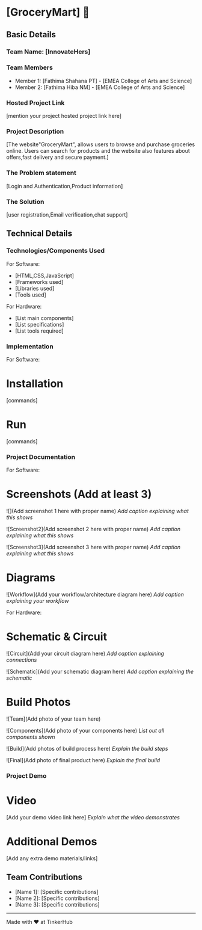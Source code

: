 # [GroceryMart] 🎯


## Basic Details
### Team Name: [InnovateHers]


### Team Members
- Member 1: [Fathima Shahana PT] - [EMEA College of Arts and Science]
- Member 2: [Fathima Hiba NM] - [EMEA College of Arts and Science]

### Hosted Project Link
[mention your project hosted project link here]

### Project Description
[The website"GroceryMart", allows users to browse and purchase groceries online. Users can search for products and the website also features about offers,fast delivery and secure payment.]

### The Problem statement
[Login and Authentication,Product information]

### The Solution
[user registration,Email verification,chat support]

## Technical Details
### Technologies/Components Used
For Software:
- [HTML,CSS,JavaScript]
- [Frameworks used]
- [Libraries used]
- [Tools used]

For Hardware:
- [List main components]
- [List specifications]
- [List tools required]

### Implementation
For Software:
# Installation
[commands]

# Run
[commands]

### Project Documentation
For Software:

# Screenshots (Add at least 3)
![](Add screenshot 1 here with proper name)
*Add caption explaining what this shows*

![Screenshot2](Add screenshot 2 here with proper name)
*Add caption explaining what this shows*

![Screenshot3](Add screenshot 3 here with proper name)
*Add caption explaining what this shows*

# Diagrams
![Workflow](Add your workflow/architecture diagram here)
*Add caption explaining your workflow*

For Hardware:

# Schematic & Circuit
![Circuit](Add your circuit diagram here)
*Add caption explaining connections*

![Schematic](Add your schematic diagram here)
*Add caption explaining the schematic*

# Build Photos
![Team](Add photo of your team here)


![Components](Add photo of your components here)
*List out all components shown*

![Build](Add photos of build process here)
*Explain the build steps*

![Final](Add photo of final product here)
*Explain the final build*

### Project Demo
# Video
[Add your demo video link here]
*Explain what the video demonstrates*

# Additional Demos
[Add any extra demo materials/links]

## Team Contributions
- [Name 1]: [Specific contributions]
- [Name 2]: [Specific contributions]
- [Name 3]: [Specific contributions]

---
Made with ❤️ at TinkerHub
